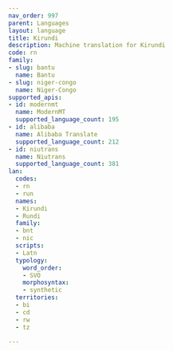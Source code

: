 ```yaml
---
nav_order: 997
parent: Languages
layout: language
title: Kirundi
description: Machine translation for Kirundi
code: rn
family:
- slug: bantu
  name: Bantu
- slug: niger-congo
  name: Niger-Congo
supported_apis:
- id: modernmt
  name: ModernMT
  supported_language_count: 195
- id: alibaba
  name: Alibaba Translate
  supported_language_count: 212
- id: niutrans
  name: Niutrans
  supported_language_count: 381
lan:
  codes:
  - rn
  - run
  names:
  - Kirundi
  - Rundi
  family:
  - bnt
  - nic
  scripts:
  - Latn
  typology:
    word_order:
    - SVO
    morphosyntax:
    - synthetic
  territories:
  - bi
  - cd
  - rw
  - tz

---
```


